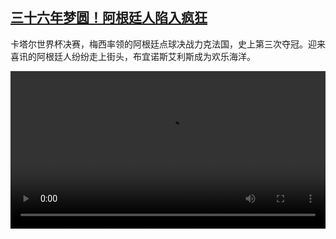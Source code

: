 <!--1671446824000-->
[三十六年梦圆！阿根廷人陷入疯狂](https://www.dw.com/zh/%E4%B8%89%E5%8D%81%E5%85%AD%E5%B9%B4%E6%A2%A6%E5%9C%86%EF%BC%81%E9%98%BF%E6%A0%B9%E5%BB%B7%E4%BA%BA%E9%99%B7%E5%85%A5%E7%96%AF%E7%8B%82/a-64147724)
------

<p>卡塔尔世界杯决赛，梅西率领的阿根廷点球决战力克法国，史上第三次夺冠。迎来喜讯的阿根廷人纷纷走上街头，布宜诺斯艾利斯成为欢乐海洋。</small></p><video src="https://tvdownloaddw-a.akamaihd.net/dwtv_video/flv/vdt_zh/2022/bchi221219_001_agentinawm_01r_AVC_1280x720.mp4" controls style="width:100%"></video>
